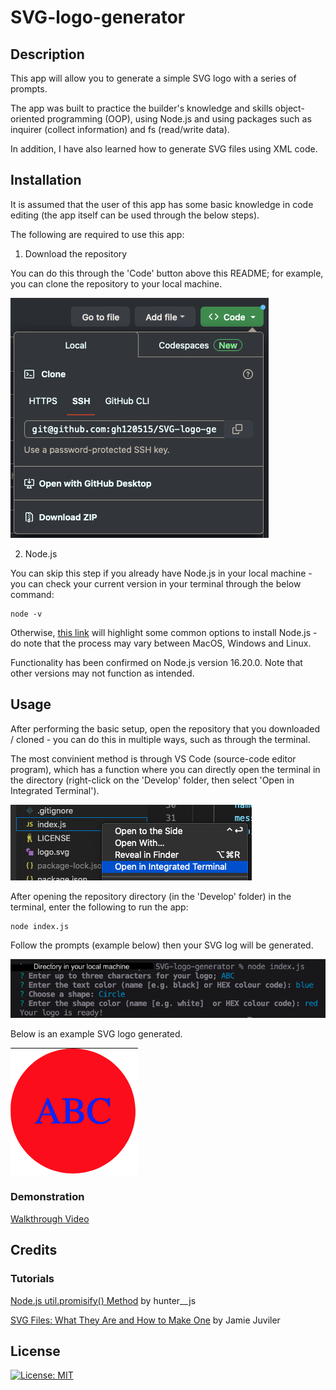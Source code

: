 # SVG-logo-generator

## Description

This app will allow you to generate a simple SVG logo with a series of prompts.

The app was built to practice the builder's knowledge and skills object-oriented programming (OOP), using Node.js and using packages such as inquirer (collect information) and fs (read/write data).

In addition, I have also learned how to generate SVG files using XML code.

## Installation

It is assumed that the user of this app has some basic knowledge in code editing (the app itself can be used through the below steps).

The following are required to use this app:

1. Download the repository 

You can do this through the 'Code' button above this README; for example, you can clone the repository to your local machine.

![Options for downloading the repo](lib/img/download.png)

2. Node.js

You can skip this step if you already have Node.js in your local machine - you can check your current version in your terminal through the below command:

    node -v

Otherwise, [this link](https://nodejs.dev/en/learn/how-to-install-nodejs/) will highlight some common options to install Node.js - do note that the process may vary between MacOS, Windows and Linux.

Functionality has been confirmed on Node.js version 16.20.0. Note that other versions may not function as intended.

## Usage

After performing the basic setup, open the repository that you downloaded / cloned - you can do this in multiple ways, such as through the terminal.

The most convinient method is through VS Code (source-code editor program), which has a function where you can directly open the terminal in the directory (right-click on the 'Develop' folder, then select 'Open in Integrated Terminal').

![Screenshot of the directory, where you can open the integrated terminal](lib/img/directory.png)

After opening the repository directory (in the 'Develop' folder) in the terminal, enter the following to run the app:

    node index.js

Follow the prompts (example below) then your SVG log will be generated.

![Prompts to follow after initialsing the app](lib/img/example.png)

Below is an example SVG logo generated.

![example SVG logo generated using this app](lib/img/sample.png)

### Demonstration

[Walkthrough Video](https://drive.google.com/file/d/1u6VzkWWcuE5ykT4jP66yX7H-n_Rni2RN/view)

## Credits

### Tutorials

[Node.js util.promisify() Method](https://www.geeksforgeeks.org/node-js-util-promisify-method/) by hunter__js

[SVG Files: What They Are and How to Make One](https://blog.hubspot.com/website/what-is-an-svg-file) by Jamie Juviler

## License

[![License: MIT](https://img.shields.io/badge/License-MIT-yellow.svg)](https://opensource.org/licenses/MIT)